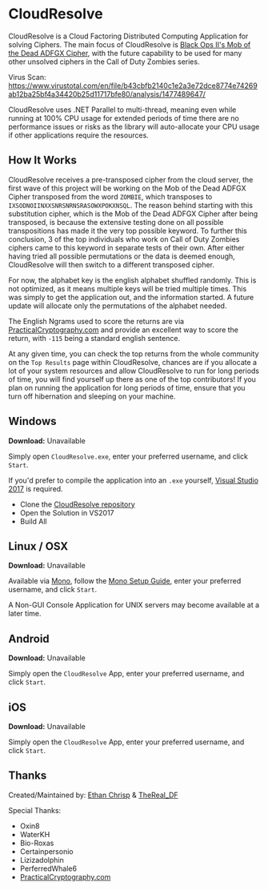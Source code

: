 # CloudResolve

CloudResolve is a Cloud Factoring Distributed Computing Application for solving Ciphers. The main focus of CloudResolve is [Black Ops II's Mob of the Dead ADFGX Cipher](http://i.imgur.com/bMTtsY5.png), with the future capability to be used for many other unsolved ciphers in the Call of Duty Zombies series.

Virus Scan: https://www.virustotal.com/en/file/b43cbfb2140c1e2a3e72dce8774e74269ab12ba25bf4a34420b25d11717bfe80/analysis/1477489647/

CloudResolve uses .NET Parallel to multi-thread, meaning even while running at 100% CPU usage for extended periods of time there are no performance issues or risks as the library will auto-allocate your CPU usage if other applications require the resources.

## How It Works

CloudResolve receives a pre-transposed cipher from the cloud server, the first wave of this project will be working on the Mob of the Dead ADFGX Cipher transposed from the word `ZOMBIE`, which transposes to `IXSODNOIINXXSNRSNRNSRASOWXPOKXNSQL`. The reason behind starting with this substitution cipher, which is the Mob of the Dead ADFGX Cipher after being transposed, is because the extensive testing done on all possible transpositions has made it the very top possible keyword. To further this conclusion, 3 of the top individuals who work on Call of Duty Zombies ciphers came to this keyword in separate tests of their own. After either having tried all possible permutations or the data is deemed enough, CloudResolve will then switch to a different transposed cipher.

For now, the alphabet key is the english alphabet shuffled randomly. This is not optimized, as it means multiple keys will be tried multiple times. This was simply to get the application out, and the information started. A future update will allocate only the permutations of the alphabet needed.

The English Ngrams used to score the returns are via [PracticalCryptography.com](http://www.PracticalCryptography.com) and provide an excellent way to score the return, with `-115` being a standard english sentence.

At any given time, you can check the top returns from the whole community on the `Top Results` page within CloudResolve, chances are if you allocate a lot of your system resources and allow CloudResolve to run for long periods of time, you will find yourself up there as one of the top contributors! If you plan on running the application for long periods of time, ensure that you turn off hibernation and sleeping on your machine.

## Windows

**Download:** Unavailable

Simply open `CloudResolve.exe`, enter your preferred username, and click `Start`.

If you'd prefer to compile the application into an `.exe` yourself, [Visual Studio 2017](https://www.visualstudio.com/downloads/) is required.
* Clone the [CloudResolve repository](https://github.com/EthanChrisp/CloudResolve)
* Open the Solution in VS2017
* Build All

## Linux / OSX

**Download:** Unavailable

Available via [Mono](http://www.mono-project.com/download/#download-lin), follow the [Mono Setup Guide](http://www.mono-project.com/archived/guiderunning_mono_applications/), enter your preferred username, and click `Start`.

A Non-GUI Console Application for UNIX servers may become available at a later time.

## Android

**Download:** Unavailable

Simply open the `CloudResolve` App, enter your preferred username, and click `Start`.

## iOS

**Download:** Unavailable

Simply open the `CloudResolve` App, enter your preferred username, and click `Start`.

## Thanks

Created/Maintained by: [Ethan Chrisp](https://github.com/EthanChrisp) & [TheReal_DF](https://github.com/TheRealDF)

Special Thanks:
* Oxin8
* WaterKH
* Bio-Roxas
* Certainpersonio
* Lizizadolphin
* PerferredWhale6
* [PracticalCryptography.com](http://www.practicalcryptography.com/)

